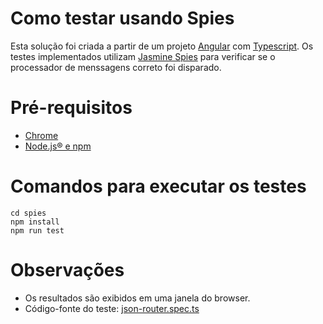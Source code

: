 Como testar usando Spies
======

Esta solução foi criada a partir de um projeto [Angular](https://angular.io/) com 
[Typescript](https://www.typescriptlang.org/). Os testes implementados utilizam [Jasmine  Spies](https://jasmine.github.io/edge/introduction.html) 
para verificar se o processador de menssagens correto foi disparado.

Pré-requisitos
======

* [Chrome](https://www.google.com/chrome/browser/desktop/index.html) 
* [Node.js® e npm](https://nodejs.org/en/download/)

Comandos para executar os testes 
======

```
cd spies
npm install
npm run test
```

Observações 
======

* Os resultados são exibidos em uma janela do browser.
* Código-fonte do teste: [json-router.spec.ts](src/app/json-router.spec.ts) 
